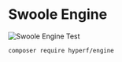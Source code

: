 # Swoole Engine

![Swoole Engine Test](https://github.com/hyperf/engine/workflows/Swoole%20Engine%20Test/badge.svg)

```
composer require hyperf/engine
```
